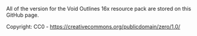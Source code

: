 All of the version for the Void Outlines 16x resource pack are stored on this GitHub page. 

Copyright: CC0 - https://creativecommons.org/publicdomain/zero/1.0/

